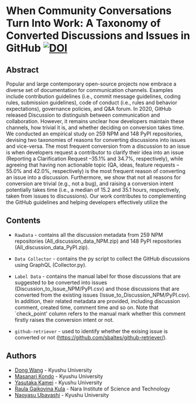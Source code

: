 # When Community Conversations Turn Into Work: A Taxonomy of Converted Discussions and Issues in GitHub [![DOI](https://zenodo.org/badge/520391636.svg)](https://zenodo.org/badge/latestdoi/520391636)
## Abstract
Popular and large contemporary open-source projects now embrace a diverse set of documentation for communication channels. Examples include contribution guidelines (i.e., commit message guidelines, coding rules, submission guidelines), code of conduct (i.e., rules and behavior expectations), governance policies, and Q&A forum. In 2020, GitHub released Discussion to distinguish between communication and collaboration. However, it remains unclear how developers maintain these channels, how trivial it is, and whether deciding on conversion takes time. We conducted an empirical study on 259 NPM and 148 PyPI repositories, devising two taxonomies of reasons for converting discussions into issues and vice-versa. The most frequent conversion from a discussion to an issue is when developers request a contributor to clarify their idea into an issue (Reporting a Clarification Request –35.1% and 34.7%, respectively), while agreeing that having non actionable topic (QA, ideas, feature requests –55.0% and 42.0%, respectively) is the most frequent reason of converting an issue into a discussion. Furthermore, we show that not all reasons for conversion are trivial (e.g., not a bug), and raising a conversion intent potentially takes time (i.e., a median of 15.2 and 35.1 hours, respectively, taken from issues to discussions). Our work contributes to complementing the GitHub guidelines and helping developers effectively utilize the

## Contents
* `RawData` - contains all the discussion metadata from 259 NPM repositories (All_discussion_data_NPM.zip) and 148 PyPI repositories (All_discussion_data_PyPI.zip).

* `Data Collector` - contains the py script to collect the GitHub discussions using GraphQL (Collector.py).

* `Label Data` - contains the manual label for those discussions that are suggested to be converted into issues (Discussion_to_Issue_NPM/PyPI.csv) and those discussions that are converted from the existing issues (Issue_to_Discussion_NPM/PyPI.csv). In addition, their related metadata are provided, including discussion comment, created time, comment time and so on. Note that `check_point' column refers to the manual mark whether this comment firstly raises the conversion intent or not.

* `github-retriever` - used to identify whether the exising issue is converted or not (https://github.com/sbaltes/github-retriever/).


## Authors
- [Dong Wang](https://dong-w.github.io/) - Kyushu University
- [Masanari Kondo](https://mkmknd.github.io/) - Kyushu University
- [Yasutaka Kamei](https://posl.ait.kyushu-u.ac.jp/~kamei/) - Kyushu University
- [Raula Gaikovina Kula](https://raux.github.io/) - Nara Institute of Science and Technology
- [Naoyasu Ubayashi](https://posl.ait.kyushu-u.ac.jp/~ubayashi/) - Kyushu University
